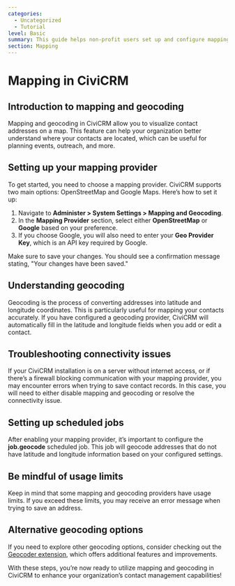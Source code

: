 ```yaml
---
categories:
  - Uncategorized
  - Tutorial
level: Basic
summary: This guide helps non-profit users set up and configure mapping and geocoding in CiviCRM to enhance contact management with geographic data.
section: Mapping
---
```


# Mapping in CiviCRM

## Introduction to mapping and geocoding

Mapping and geocoding in CiviCRM allow you to visualize contact addresses on a map. This feature can help your organization better understand where your contacts are located, which can be useful for planning events, outreach, and more.

## Setting up your mapping provider

To get started, you need to choose a mapping provider. CiviCRM supports two main options: OpenStreetMap and Google Maps. Here’s how to set it up:

1. Navigate to **Administer > System Settings > Mapping and Geocoding**.
2. In the **Mapping Provider** section, select either **OpenStreetMap** or **Google** based on your preference.
3. If you choose Google, you will also need to enter your **Geo Provider Key**, which is an API key required by Google.

Make sure to save your changes. You should see a confirmation message stating, "Your changes have been saved."

## Understanding geocoding

Geocoding is the process of converting addresses into latitude and longitude coordinates. This is particularly useful for mapping your contacts accurately. If you have configured a geocoding provider, CiviCRM will automatically fill in the latitude and longitude fields when you add or edit a contact.

## Troubleshooting connectivity issues

If your CiviCRM installation is on a server without internet access, or if there’s a firewall blocking communication with your mapping provider, you may encounter errors when trying to save contact records. In this case, you will need to either disable mapping and geocoding or resolve the connectivity issue.

## Setting up scheduled jobs

After enabling your mapping provider, it’s important to configure the **job.geocode** scheduled job. This job will geocode addresses that do not have latitude and longitude information based on your configured settings.

## Be mindful of usage limits

Keep in mind that some mapping and geocoding providers have usage limits. If you exceed these limits, you may receive an error message when trying to save an address. 

## Alternative geocoding options

If you need to explore other geocoding options, consider checking out the [Geocoder extension](https://civicrm.org/extensions/geocoder), which offers additional features and improvements.

With these steps, you’re now ready to utilize mapping and geocoding in CiviCRM to enhance your organization’s contact management capabilities!
